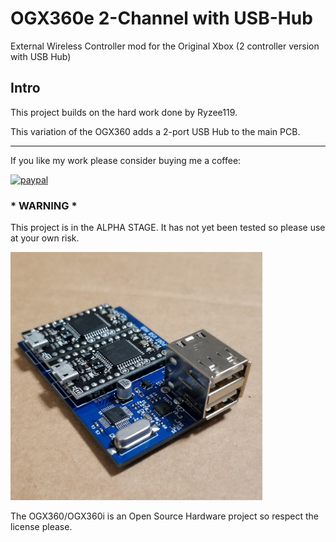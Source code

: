 # OGX360e 2-Channel with USB-Hub
External Wireless Controller mod for the Original Xbox (2 controller version with USB Hub)

## Intro
This project builds on the hard work done by Ryzee119.  

This variation of the OGX360 adds a 2-port USB Hub to the main PCB.

----------

If you like my work please consider buying me a coffee:

[![paypal](https://img.shields.io/badge/Donate-PayPal-green.svg)](https://www.paypal.com/donate?hosted_button_id=CLXCUTHK6YQQQ)<br>


### * WARNING *
This project is in the ALPHA STAGE.  It has not yet been tested so please use at your own risk.

<img src="./Images/2-port ogx360 with 2-port USB Hub.jpg" width="80%"/> 

The OGX360/OGX360i is an Open Source Hardware project so respect the license please.
